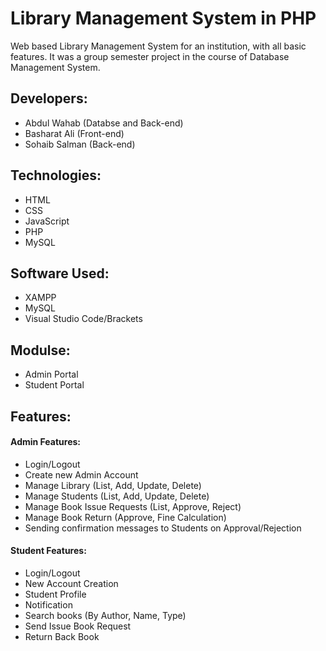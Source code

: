 # Library Management System in PHP

Web based Library Management System for an institution, with all basic features. It was a group semester project in the course of Database Management System.

## Developers:
- Abdul Wahab (Databse and Back-end)
- Basharat Ali (Front-end)
- Sohaib Salman (Back-end)

## Technologies:
- HTML
- CSS
- JavaScript
- PHP
- MySQL

## Software Used:
- XAMPP
- MySQL
- Visual Studio Code/Brackets

## Modulse:
- Admin Portal
- Student Portal

## Features:
#### Admin Features:
- Login/Logout
- Create new Admin Account
- Manage Library (List, Add, Update, Delete)
- Manage Students (List, Add, Update, Delete)
- Manage Book Issue Requests (List, Approve, Reject)
- Manage Book Return (Approve, Fine Calculation)
- Sending confirmation messages to Students on Approval/Rejection

#### Student Features:
- Login/Logout
- New Account Creation
- Student Profile
- Notification
- Search books (By Author, Name, Type)
- Send Issue Book Request
- Return Back Book
